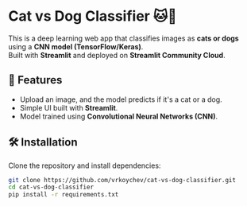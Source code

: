 # Cat vs Dog Classifier 🐱🐶
This is a deep learning web app that classifies images as **cats or dogs** using a **CNN model (TensorFlow/Keras)**.  
Built with **Streamlit** and deployed on **Streamlit Community Cloud**.

## 🚀 Features
- Upload an image, and the model predicts if it's a cat or a dog.
- Simple UI built with **Streamlit**.
- Model trained using **Convolutional Neural Networks (CNN)**.

## 🛠 Installation
Clone the repository and install dependencies:
```sh
git clone https://github.com/vrkoychev/cat-vs-dog-classifier.git
cd cat-vs-dog-classifier
pip install -r requirements.txt

